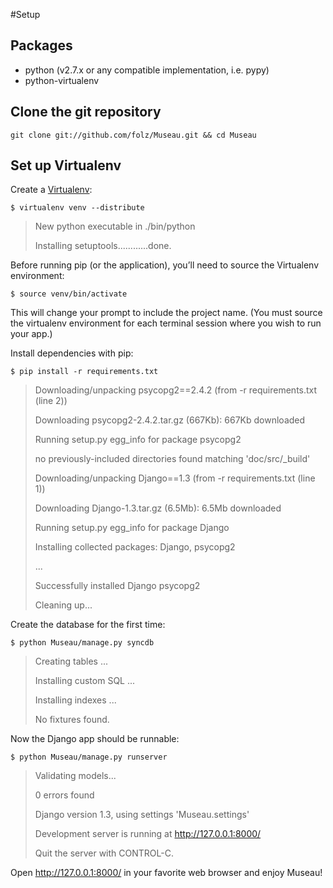 #Setup

## Packages

* python (v2.7.x or any compatible implementation, i.e. pypy)
* python-virtualenv

## Clone the git repository

`git clone git://github.com/folz/Museau.git && cd Museau`

## Set up Virtualenv

Create a [Virtualenv](http://pypi.python.org/pypi/virtualenv):

`$ virtualenv venv --distribute`

> New python executable in ./bin/python
> 
> Installing setuptools............done.


Before running pip (or the application), you’ll need to source the Virtualenv environment:

`$ source venv/bin/activate`

This will change your prompt to include the project name. (You must source the virtualenv environment for each terminal session where you wish to run your app.)

Install dependencies with pip:

`$ pip install -r requirements.txt`

> Downloading/unpacking psycopg2==2.4.2 (from -r requirements.txt (line 2))
> 
> Downloading psycopg2-2.4.2.tar.gz (667Kb): 667Kb downloaded
> 
> Running setup.py egg_info for package psycopg2
> 
>   no previously-included directories found matching 'doc/src/_build'
> 
> Downloading/unpacking Django==1.3 (from -r requirements.txt (line 1))
> 
> Downloading Django-1.3.tar.gz (6.5Mb): 6.5Mb downloaded
> 
> Running setup.py egg_info for package Django
> 
> Installing collected packages: Django, psycopg2
> 
> ...
> 
> Successfully installed Django psycopg2
> 
> Cleaning up...

Create the database for the first time:

`$ python Museau/manage.py syncdb`

> Creating tables ...
> 
> Installing custom SQL ...
> 
> Installing indexes ...
> 
> No fixtures found.

Now the Django app should be runnable:

`$ python Museau/manage.py runserver`

> Validating models...
> 
> 
> 
> 0 errors found
> 
> Django version 1.3, using settings 'Museau.settings'
> 
> Development server is running at http://127.0.0.1:8000/
> 
> Quit the server with CONTROL-C.

Open http://127.0.0.1:8000/ in your favorite web browser and enjoy Museau!
